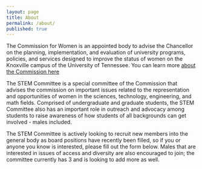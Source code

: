 ```yaml
---
layout: page
title: About
permalink: /about/
published: true
---
```



The Commission for Women is an appointed body to advise the Chancellor on the planning, implementation, and evaluation of university programs, policies, and services designed to improve the status of women on the Knoxville campus of the University of Tennessee. You can learn more [about the Commission here](http://cfw.utk.edu/about/) 

The STEM Committee is a special committee of the Commission that advises the commission on important issues related to the representation and opportunities of women in the sciences, technology, engineering, and math fields. Comprised of undergraduate and graduate students, the STEM Committee also has an important role in outreach and advocacy among students to raise awareness of how students of all backgrounds can get involved - males included. 

The STEM Committee is actively looking to recruit new members into the general body as board positions have recently been filled, so if you or anyone you know is interested, please fill out the form below. Males that are interested in issues of access and diversity are also encouraged to join; the committee currently has 3 and is looking to add more as well.
